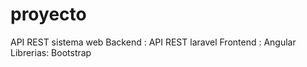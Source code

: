 # proyecto
API REST sistema web
Backend
: API REST laravel
Frontend
: Angular 
Librerias: Bootstrap

